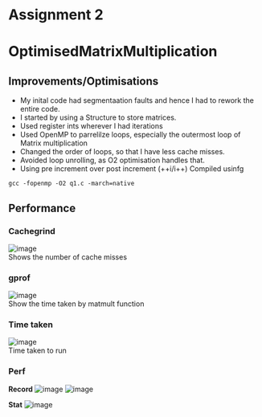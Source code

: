 # Assignment 2
# OptimisedMatrixMultiplication

## Improvements/Optimisations
* My inital code had segmentaation faults and hence I had to rework the entire code.
* I started by using a Structure to store matrices.
* Used register ints wherever I had iterations
* Used OpenMP to parrelilze loops, especially the outermost loop of Matrix multiplication
* Changed the order of loops, so that I have less cache misses.
* Avoided loop unrolling, as O2 optimisation handles that.
* Using pre increment over post increment (++i/i++)
Compiled usinfg
```
gcc -fopenmp -O2 q1.c -march=native
```

## Performance
### Cachegrind
![image](https://user-images.githubusercontent.com/17949836/116821105-2474a380-ab96-11eb-870e-991f9c91d17f.png)  
Shows the number of cache misses

### gprof
![image](https://user-images.githubusercontent.com/17949836/116821469-98fc1200-ab97-11eb-9348-552c2984c476.png)  
Show the time taken by matmult function

### Time taken
![image](https://user-images.githubusercontent.com/17949836/116821553-f6905e80-ab97-11eb-84cf-ca879773fe18.png)  
Time taken to run 

### Perf
**Record**
![image](https://user-images.githubusercontent.com/17949836/116821640-4a9b4300-ab98-11eb-9bba-1a84563763b0.png)
![image](https://user-images.githubusercontent.com/17949836/116821655-5dae1300-ab98-11eb-8e0b-04898be91791.png)

**Stat**
![image](https://user-images.githubusercontent.com/17949836/116821704-8c2bee00-ab98-11eb-9c5b-6a334ae419ba.png)


